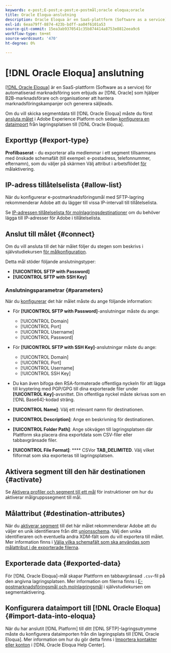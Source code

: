 ```yaml
---
keywords: e-post;E-post;e-post;e-postmål;oracle eloqua;oracle
title: Oracle Eloqua-anslutning
description: Oracle Eloqua är en SaaS-plattform (Software as a service) för automatiserad marknadsföring som erbjuds av Oraclet och som hjälper B2B-marknadsförare och organisationer att hantera marknadsföringskampanjer och generera säljleads.
exl-id: 6eaa79ff-8874-423b-bdff-aa04f6101a53
source-git-commit: 15ea3ab9370541c35b874414a8753e8812eea9c6
workflow-type: tm+mt
source-wordcount: '470'
ht-degree: 0%

---
```


# [!DNL Oracle Eloqua] anslutning

[[!DNL Oracle Eloqua]](https://www.oracle.com/cx/marketing/automation/) är en SaaS-plattform (Software as a service) för automatiserad marknadsföring som erbjuds av  [!DNL Oracle] som hjälper B2B-marknadsförare och organisationer att hantera marknadsföringskampanjer och generera säljleads.

Om du vill skicka segmentdata till [!DNL Oracle Eloqua] måste du först [ansluta målet](#connect-destination) i Adobe Experience Platform och sedan [konfigurera en dataimport](#import-data-into-eloqua) från lagringsplatsen till [!DNL Oracle Eloqua].

## Exporttyp {#export-type}

**Profilbaserat**  - du exporterar alla medlemmar i ett segment tillsammans med önskade schemafält (till exempel: e-postadress, telefonnummer, efternamn), som du väljer på skärmen Välj attribut i arbetsflödet [ för ](../../ui/activate-destinations.md#select-attributes)målaktivering.

## IP-adress tillåtelselista {#allow-list}

När du konfigurerar e-postmarknadsföringsmål med SFTP-lagring rekommenderar Adobe att du lägger till vissa IP-intervall till tillåtelselista.

Se [IP-adressen tillåtelselista för molnlagringsdestinationer](../cloud-storage/ip-address-allow-list.md) om du behöver lägga till IP-adresser för Adobe i tillåtelselista.

## Anslut till målet {#connect}

Om du vill ansluta till det här målet följer du stegen som beskrivs i självstudiekursen [för målkonfiguration](../../ui/connect-destination.md).

Detta mål stöder följande anslutningstyper:

* **[!UICONTROL SFTP with Password]**
* **[!UICONTROL SFTP with SSH Key]**

### Anslutningsparametrar {#parameters}

När du [konfigurerar](../../ui/connect-destination.md) det här målet måste du ange följande information:

* För **[!UICONTROL SFTP with Password]**-anslutningar måste du ange:
   * [!UICONTROL Domain]
   * [!UICONTROL Port]
   * [!UICONTROL Username]
   * [!UICONTROL Password]
* För **[!UICONTROL SFTP with SSH Key]**-anslutningar måste du ange:
   * [!UICONTROL Domain]
   * [!UICONTROL Port]
   * [!UICONTROL Username]
   * [!UICONTROL SSH Key]

* Du kan även bifoga den RSA-formaterade offentliga nyckeln för att lägga till kryptering med PGP/GPG till dina exporterade filer under **[!UICONTROL Key]**-avsnittet. Din offentliga nyckel måste skrivas som en [!DNL Base64]-kodad sträng.
* **[!UICONTROL Name]**: Välj ett relevant namn för destinationen.
* **[!UICONTROL Description]**: Ange en beskrivning för destinationen.
* **[!UICONTROL Folder Path]**: Ange sökvägen till lagringsplatsen där Plattform ska placera dina exportdata som CSV-filer eller tabbavgränsade filer.
* **[!UICONTROL File Format]**:  **** CSVor  **TAB_DELIMITED**. Välj vilket filformat som ska exporteras till lagringsplatsen.

<!--

Commenting out Amazon S3 bucket part for now until support is clarified

- **[!UICONTROL Bucket name]**: Your Amazon S3 bucket, where Platform will deposit the data export. Your input must be between 3 and 63 characters long. Must begin and end with a letter or number. Must contain only lowercase letters, numbers, or hyphens ( - ). Must not be formatted as an IP address (for example, 192.100.1.1).

-->

## Aktivera segment till den här destinationen {#activate}

Se [Aktivera profiler och segment till ett mål](../../ui/activate-destinations.md) för instruktioner om hur du aktiverar målgruppssegment till mål.

## Målattribut {#destination-attributes}

När du [aktiverar segment](../../ui/activate-destinations.md) till det här målet rekommenderar Adobe att du väljer en unik identifierare från ditt [unionsschema](../../../profile/home.md#profile-fragments-and-union-schemas). Välj den unika identifieraren och eventuella andra XDM-fält som du vill exportera till målet. Mer information finns i [Välja vilka schemafält som ska användas som målattribut i de exporterade filerna](./overview.md#destination-attributes).

## Exporterade data {#exported-data}

För [!DNL Oracle Eloqua]-mål skapar Plattform en tabbavgränsad `.csv`-fil på den angivna lagringsplatsen. Mer information om filerna finns i [E-postmarknadsföringsmål och molnlagringsmål](../../ui/activate-destinations.md#esp-and-cloud-storage) i självstudiekursen om segmentaktivering.

## Konfigurera dataimport till [!DNL Oracle Eloqua] {#import-data-into-eloqua}

När du har anslutit [!DNL Platform] till ditt [!DNL SFTP]-lagringsutrymme måste du konfigurera dataimporten från din lagringsplats till [!DNL Oracle Eloqua]. Mer information om hur du gör detta finns i [Importera kontakter eller konton](https://docs.oracle.com/cloud/latest/marketingcs_gs/OMCAA/Help/DataImportExport/Tasks/ImportingContactsOrAccounts.htm) i [!DNL Oracle Eloqua Help Center].
